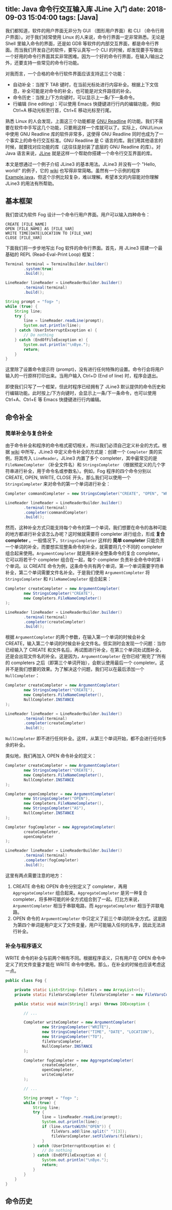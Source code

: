 title: Java 命令行交互输入库 JLine 入门
date: 2018-09-03 15:04:00
tags: [Java]
---

我们都知道，软件的用户界面无非分为 GUI （图形用户界面）和 CLI （命令行用户界面）。对于我们经常使用 Linux 的人来说，命令行界面一定非常熟悉。无论是 Shell 里输入命令的界面，还是如 GDB 等软件的内部交互界面，都是命令行界面。而当我们开发自己的软件，要写认真写一个 CLI 的时候，却发现要手写做出一个好用的命令行界面其实非常困难。因为一个好的命令行界面，在输入/输出之外，还要支持一些常见的命令行功能。

对我而言，一个合格的命令行软件界面应该支持这三个功能：

+ 自动补全：当按下 TAB 键时，在当前光标处进行内容补全。根据上下文信息，补全可能是对命令的补全，也可能是对文件路径的补全。
+ 命令历史：当按上/下方向键时，可以显示上一条/下一条命令。
+ 行编辑 (line editing)：可以使用 Emacs 快捷键进行行内的编辑功能，例如 Ctrl+A 移动光标至行首，Ctrl+E 移动光标至行尾。

熟悉 Linux 的人会发现，上面这三个功能都是 [GNU Readline][GNU readline] 的功能。我们不需要在软件中手写这几个功能，只要用这样一个库就可以了。实际上，GNU/Linux 中使用 GNU Readline 库的软件非常多，这使得 GNU Readline 同时也成为了一个事实上的命令行交互标准。GNU Readline 是 C 语言的库。我们用其他语言的时候，就要找对应功能的库（这往往是封装了底层的 GNU Readline 的库）。对 Java 语言来说，[JLine][jline3] 就是这样一个帮助你搭建一个命令行交互界面的库。

本文是想通过一个例子介绍 JLine3 的基本用法。JLine3 并没有一个 "Hello, world!" 的例子，它的 [wiki][wiki] 也写得非常简略。虽然有一个示例的程序 [Example.java][jline example]，但这个示例比较复杂，难以理解。希望本文的内容能对你理解 JLine3 的用法有所帮助。

## 基本框架

我们尝试为软件 Fog 设计一个命令行用户界面。用户可以输入四种命令：

```
CREATE [FILE_NAME]
OPEN [FILE_NAME] AS [FILE_VAR]
WRITE TIME|DATE|LOCATION TO [FILE_VAR]
CLOSE [FILE_VAR]
```

下面我们将一步步地写出 Fog 软件的命令行界面。首先，用 JLine3 搭建一个最基础的 REPL (Read-Eval-Print Loop) 框架：

```Java
Terminal terminal = TerminalBuilder.builder()
        .system(true)
        .build();

LineReader lineReader = LineReaderBuilder.builder()
        .terminal(terminal)
        .build();

String prompt = "fog> ";
while (true) {
    String line;
    try {
        line = lineReader.readLine(prompt);
        System.out.println(line);
    } catch (UserInterruptException e) {
        // Do nothing
    } catch (EndOfFileException e) {
        System.out.println("\nBye.");
        return;
    }
}
```

这里除了设置命令提示符 (prompt)，没有进行任何特殊的设置。命令行会将用户输入的一行原样打印出来。当用户输入 Ctrl+D (End of line) 时，程序会退出。

即使我们只写了一个框架，但此时程序已经拥有了 JLine3 默认提供的命令历史和行编辑功能。此时按上/下方向键时，会显示上一条/下一条命令，也可以使用 Ctrl+A、Ctrl+E 等 Emacs 快捷键进行行内编辑。

## 命令补全

### 简单补全与复合补全

由于命令补全和程序的命令格式密切相关，所以我们必须自己定义补全的方式。根据 [wiki][wiki] 中所写，JLine3 中定义命令补全的方式是：创建一个 `Completer` 类的实例，将其传入 `LineReader`。JLine3 内置了多个 completer，其中最常见的是 `FileNameCompleter` （补全文件名）和 `StringsCompleter` （根据预定义的几个字符串进行补全，用于命令名或参数名）。例如，Fog 程序的四个命令分别以 CREATE, OPEN, WRITE, CLOSE 开头，那么我们可以使用一个 `StringsCompleter` 来对命令的第一个单词进行补全：

```Java
Completer commandCompleter = new StringsCompleter("CREATE", "OPEN", "WRITE", "CLOSE");

LineReader lineReader = LineReaderBuilder.builder()
        .terminal(terminal)
        .completer(commandCompleter)
        .build();
```

然而，这种补全方式只能支持每个命令的第一个单词，我们想要在命令的各种可能的地方都进行补全该怎么办呢？这时候就需要将 completer 进行组合，形成 **复合 completer** 。一般情况下，`StringsCompleter` 这样的 **简单 completer** 只能负责一个单词的补全，而要想实现整条命令的补全，就需要将几个不同的 completer 组合起来使用。`ArgumentCompleter` 就是用来补全整条命令的复合 completer。它可以将若干个 completer 组合在一起，每个 completer 负责补全命令中的第 i 个单词。以 CREATE 命令为例，这条命令共有两个单词，第一个单词需要字符串补全，第二个单词需要文件名补全。于是我们使用 `ArgumentCompleter` 将 `StringsCompleter` 和 `FileNameCompleter` 组合起来：

```Java
Completer createCompleter = new ArgumentCompleter(
        new StringsCompleter("CREATE"),
        new Completers.FileNameCompleter()
);

LineReader lineReader = LineReaderBuilder.builder()
        .terminal(terminal)
        .completer(createCompleter)
        .build();
```

根据 `ArgumentCompleter` 的两个参数，在输入第一个单词的时候会补全 CREATE，输入第二个单词的时候会补全文件名。但实测时会发现一个问题：当你已经输入了 CREATE 和文件名后，再试图进行补全，在第三个单词处试图补全，还是会出现文件名的补全。这是因为，`ArgumentCompleter` 在你已经“用完了”所有的 completers 之后（即第三个单词开始），会默认使用最后一个 completer。这并不是我们想要的效果。为了解决这个问题，我们可以在最后添加一个 `NullCompleter`：

```Java
Completer createCompleter = new ArgumentCompleter(
        new StringsCompleter("CREATE"),
        new Completers.FileNameCompleter(),
        NullCompleter.INSTANCE
);

LineReader lineReader = LineReaderBuilder.builder()
        .terminal(terminal)
        .completer(createCompleter)
        .build();
```

`NullCompleter` 即不进行任何补全。这样，从第三个单词开始，都不会进行任何多余的补全。

类似地，我们再加入 OPEN 命令补全的定义：

```Java
Completer createCompleter = new ArgumentCompleter(
        new StringsCompleter("CREATE"),
        new Completers.FileNameCompleter(),
        NullCompleter.INSTANCE
);

Completer openCompleter = new ArgumentCompleter(
        new StringsCompleter("OPEN"),
        new Completers.FileNameCompleter(),
        new StringsCompleter("AS"),
        NullCompleter.INSTANCE
);

Completer fogCompleter = new AggregateCompleter(
        createCompleter,
        openCompleter
);

LineReader lineReader = LineReaderBuilder.builder()
        .terminal(terminal)
        .completer(fogCompleter)
        .build();
```

这里有两点需要注意的地方：

1. CREATE 命令和 OPEN 命令分别定义了 completer，再用 `AggregateCompleter` 组合起来。`AggregateCompleter` 是另一种复合 completer，将多种可能的补全方式组合到了一起。打比方来说，`ArgumentCompleter` 相当于串联电路，而 `AggregateCompleter` 相当于并联电路。
2. OPEN 命令的 `ArgumentCompleter` 中只定义了前三个单词的补全方式。这是因为第四个单词是用户定义了文件变量，用户可能输入任何的名字，因此无法进行补全。

### 补全与程序语义

WRITE 命令的补全与前两个稍有不同。根据程序语义，只有用户在 OPEN 命令中定义了的文件变量才能在 WRITE 命令中使用。那么，在补全的时候也应该考虑这一点。

```Java
public class Fog {

    private static List<String> fileVars = new ArrayList<>();
    private static FileVarsCompleter fileVarsCompleter = new FileVarsCompleter();

    public static void main(String[] args) throws IOException {

        // ...

        Completer writeCompleter = new ArgumentCompleter(
                new StringsCompleter("WRITE"),
                new StringsCompleter("TIME", "DATE", "LOCATION"),
                new StringsCompleter("TO"),
                fileVarsCompleter,
                NullCompleter.INSTANCE
        );

        Completer fogCompleter = new AggregateCompleter(
                createCompleter,
                openCompleter,
                writeCompleter
        );

        // ...

        String prompt = "fog> ";
        while (true) {
            String line;
            try {
                line = lineReader.readLine(prompt);
                System.out.println(line);
                if (line.startsWith("OPEN")) {
                    fileVars.add(line.split(" ")[3]);
                    fileVarsCompleter.setFileVars(fileVars);
                }
            } catch (UserInterruptException e) {
                // Do nothing
            } catch (EndOfFileException e) {
                System.out.println("\nBye.");
                return;
            }
        }
    }
}
```

## 命令历史

[jline3]: https://github.com/jline/jline3
[jline example]: https://github.com/jline/jline3/blob/master/builtins/src/test/java/org/jline/example/Example.java
[wiki]: https://github.com/jline/jline3/wiki
[GNU readline]: https://en.wikipedia.org/wiki/GNU_Readline
